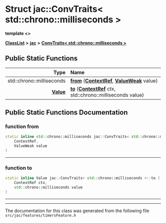 

# Struct jac::ConvTraits&lt; std::chrono::milliseconds &gt;

**template &lt;&gt;**



[**ClassList**](annotated.md) **>** [**jac**](namespacejac.md) **>** [**ConvTraits&lt; std::chrono::milliseconds &gt;**](structjac_1_1ConvTraits_3_01std_1_1chrono_1_1milliseconds_01_4.md)












































## Public Static Functions

| Type | Name |
| ---: | :--- |
|  std::chrono::milliseconds | [**from**](#function-from) ([**ContextRef**](classjac_1_1ContextRef.md), [**ValueWeak**](classjac_1_1ValueWrapper.md) value) <br> |
|  [**Value**](classjac_1_1ValueWrapper.md) | [**to**](#function-to) ([**ContextRef**](classjac_1_1ContextRef.md) ctx, std::chrono::milliseconds value) <br> |


























## Public Static Functions Documentation




### function from 

```C++
static inline std::chrono::milliseconds jac::ConvTraits< std::chrono::milliseconds >::from (
    ContextRef,
    ValueWeak value
) 
```




<hr>



### function to 

```C++
static inline Value jac::ConvTraits< std::chrono::milliseconds >::to (
    ContextRef ctx,
    std::chrono::milliseconds value
) 
```




<hr>

------------------------------
The documentation for this class was generated from the following file `src/jac/features/timersFeature.h`

